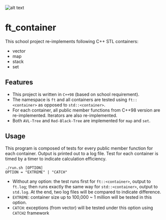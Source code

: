 ![alt text](https://user-images.githubusercontent.com/73280726/158613827-8c536687-71fe-4b8f-a59c-0b9eaf3ec5aa.png)
# ft_container
This school project re-implements following C++ STL containers:
* vector<br />
* map<br />
* stack<br />
* set<br />

## Features
* This project is written in `C++98` (based on school requirement).
* The namespace is `ft` and all containers are tested using `ft::<container>` as opposed to `std::<container>`.
* For each container, all public member functions from C++98 version are re-implemented. Iterators are also re-implemented.
* Both `AVL-Tree` and `Red-Black-Tree` are implemented for `map` and `set`.

## Usage
This program is composed of tests for every public member function for each container. Output is printed out to a log file. Test for each container is timed by a timer to indicate calculation efficiency. <br />

`./run.sh [OPTION]`<br />
`OPTION = "EXTREME" | "CATCH"`<br />

* Without any option: the test runs first for `ft::<container>`, output to `ft.log`; then runs exactly the same way for `std::<container>`, output to `std.log`. At the end, two log files will be compared to indicate difference.
* `EXTREME`: container size up to 100,000 ~ 1 million will be tested in this option.
* `CATCH`: exceptions (from vector) will be tested under this option using `CATCH2` framework
